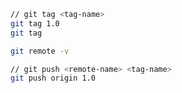 ```bash
// git tag <tag-name>
git tag 1.0
git tag
```

```bash
git remote -v
```

```bash
// git push <remote-name> <tag-name>  
git push origin 1.0
```

